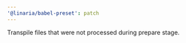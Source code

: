 ```yaml
---
'@linaria/babel-preset': patch
---
```


Transpile files that were not processed during prepare stage.
